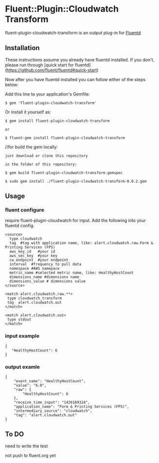 # Fluent::Plugin::Cloudwatch Transform

fluent-plugin-cloudwatch-transform is an output plug-in for [Fluentd](http://fluentd.org)

## Installation

These instructions assume you already have fluentd installed. 
If you don't, please run through [quick start for fluentd] (https://github.com/fluent/fluentd#quick-start)

Now after you have fluentd installed you can follow either of the steps below:



Add this line to your application's Gemfile:

    $ gem 'fluent-plugin-cloudwatch-transform'

Or install it yourself as:

    $ gem install fluent-plugin-cloudwatch-transform
    
    or	

    $ fluent-gem install fluent-plugin-cloudwatch-transform

//for build the gem locally:

    just download or clone this repository

    in the folder of this repository:

    $ gem build fluent-plugin-cloudwatch-transform.gemspec

    $ sudo gem install ./fluent-plugin-cloudwatch-transform-0.0.2.gem
    

## Usage

### fluent configure
require fluent-plugin-cloudwatch for input.
Add the following into your fluentd config.

    <source>
      type cloudwatch
      tag  #tag with application name, like: alert.cloudwatch.raw.Form & Printing Services (FPS)
      aws_key_id   #your id 
      aws_sec_key  #your key
      cw_endpoint  #your endpoint
      interval  #frequency to pull data
      namespace #AWS namepace
      metric_name #selected metric name, like: HealthyHostCount 
      dimensions_name #dimensions name
      dimensions_value # dimensions value
    </source>

    <match alert.cloudwatch.raw.**>
     type cloudwatch_transform
     tag  alert.cloudwatch.out
    </match>

    <match alert.cloudwatch.out> 
     type stdout
    </match>

### input example
    {
       "HealthyHostCount": 6
    }


### output examle

    {
        "event_name": "HealthyHostCount",
        "value": "6.0",
        "raw": {
            "HealthyHostCount": 6
        },
        "receive_time_input": "1426189324",
        "application_name": "Form & Printing Services (FPS)",
        "intermediary_source": "cloudwatch",
        "tag": "alert.cloudwatch.out"
    }

## To DO
need to write the test

not push to fluent.org yet




